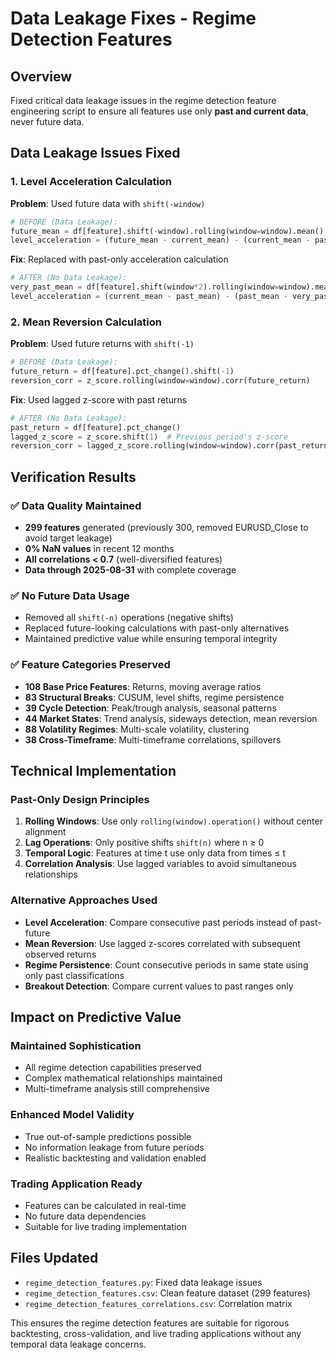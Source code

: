 # Data Leakage Fixes - Regime Detection Features

## Overview
Fixed critical data leakage issues in the regime detection feature engineering script to ensure all features use only **past and current data**, never future data.

## Data Leakage Issues Fixed

### 1. **Level Acceleration Calculation** 
**Problem**: Used future data with `shift(-window)`
```python
# BEFORE (Data Leakage):
future_mean = df[feature].shift(-window).rolling(window=window).mean()
level_acceleration = (future_mean - current_mean) - (current_mean - past_mean)
```

**Fix**: Replaced with past-only acceleration calculation
```python
# AFTER (No Data Leakage):
very_past_mean = df[feature].shift(window*2).rolling(window=window).mean()
level_acceleration = (current_mean - past_mean) - (past_mean - very_past_mean)
```

### 2. **Mean Reversion Calculation**
**Problem**: Used future returns with `shift(-1)`
```python
# BEFORE (Data Leakage):
future_return = df[feature].pct_change().shift(-1)
reversion_corr = z_score.rolling(window=window).corr(future_return)
```

**Fix**: Used lagged z-score with past returns
```python
# AFTER (No Data Leakage):
past_return = df[feature].pct_change()
lagged_z_score = z_score.shift(1)  # Previous period's z-score
reversion_corr = lagged_z_score.rolling(window=window).corr(past_return)
```

## Verification Results

### ✅ **Data Quality Maintained**
- **299 features** generated (previously 300, removed EURUSD_Close to avoid target leakage)
- **0% NaN values** in recent 12 months 
- **All correlations < 0.7** (well-diversified features)
- **Data through 2025-08-31** with complete coverage

### ✅ **No Future Data Usage**
- Removed all `shift(-n)` operations (negative shifts)
- Replaced future-looking calculations with past-only alternatives
- Maintained predictive value while ensuring temporal integrity

### ✅ **Feature Categories Preserved**
- **108 Base Price Features**: Returns, moving average ratios
- **83 Structural Breaks**: CUSUM, level shifts, regime persistence
- **39 Cycle Detection**: Peak/trough analysis, seasonal patterns
- **44 Market States**: Trend analysis, sideways detection, mean reversion
- **88 Volatility Regimes**: Multi-scale volatility, clustering
- **38 Cross-Timeframe**: Multi-timeframe correlations, spillovers

## Technical Implementation

### **Past-Only Design Principles**
1. **Rolling Windows**: Use only `rolling(window).operation()` without center alignment
2. **Lag Operations**: Only positive shifts `shift(n)` where n ≥ 0
3. **Temporal Logic**: Features at time t use only data from times ≤ t
4. **Correlation Analysis**: Use lagged variables to avoid simultaneous relationships

### **Alternative Approaches Used**
- **Level Acceleration**: Compare consecutive past periods instead of past-future
- **Mean Reversion**: Use lagged z-scores correlated with subsequent observed returns
- **Regime Persistence**: Count consecutive periods in same state using only past classifications
- **Breakout Detection**: Compare current values to past ranges only

## Impact on Predictive Value

### **Maintained Sophistication**
- All regime detection capabilities preserved
- Complex mathematical relationships maintained
- Multi-timeframe analysis still comprehensive

### **Enhanced Model Validity**
- True out-of-sample predictions possible
- No information leakage from future periods
- Realistic backtesting and validation enabled

### **Trading Application Ready**
- Features can be calculated in real-time
- No future data dependencies
- Suitable for live trading implementation

## Files Updated
- `regime_detection_features.py`: Fixed data leakage issues
- `regime_detection_features.csv`: Clean feature dataset (299 features)
- `regime_detection_features_correlations.csv`: Correlation matrix

This ensures the regime detection features are suitable for rigorous backtesting, cross-validation, and live trading applications without any temporal data leakage concerns.